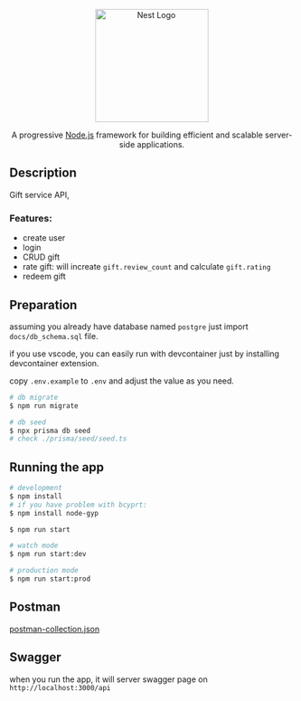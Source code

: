 <p align="center">
  <a href="http://nestjs.com/" target="blank"><img src="https://nestjs.com/img/logo-small.svg" width="200" alt="Nest Logo" /></a>
</p>

[circleci-image]: https://img.shields.io/circleci/build/github/nestjs/nest/master?token=abc123def456
[circleci-url]: https://circleci.com/gh/nestjs/nest

  <p align="center">A progressive <a href="http://nodejs.org" target="_blank">Node.js</a> framework for building efficient and scalable server-side applications.</p>

## Description

Gift service API, 

### Features:
- create user
- login
- CRUD gift
- rate gift: will increate `gift.review_count` and calculate `gift.rating`
- redeem gift


## Preparation  
assuming you already have database named `postgre`
just import `docs/db_schema.sql` file.  

if you use vscode, you can easily run with devcontainer just by installing devcontainer extension.

copy `.env.example` to `.env` and adjust the value as you need.

```bash
# db migrate
$ npm run migrate

# db seed
$ npx prisma db seed
# check ./prisma/seed/seed.ts
```

## Running the app

```bash
# development
$ npm install
# if you have problem with bcyprt:
$ npm install node-gyp 

$ npm run start

# watch mode
$ npm run start:dev

# production mode
$ npm run start:prod
```


## Postman
[postman-collection.json](./docs/RollingGlorry.postman_collection.json)  

## Swagger
when you run the app, it will server swagger page on `http://localhost:3000/api`